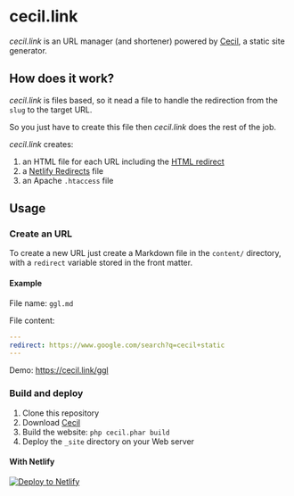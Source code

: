 # cecil.link

_cecil.link_ is an URL manager (and shortener) powered by [Cecil](https://cecil.app), a static site generator.

## How does it work?

_cecil.link_ is files based, so it nead a file to handle the redirection from the `slug` to the target URL.

So you just have to create this file then _cecil.link_ does the rest of the job.

_cecil.link_ creates:
1. an HTML file for each URL including the [HTML redirect](https://developer.mozilla.org/docs/Web/HTTP/Redirections)
2. a [Netlify Redirects](https://docs.netlify.com/routing/redirects/#syntax-for-the-redirects-file) file
3. an Apache `.htaccess` file

## Usage

### Create an URL

To create a new URL just create a Markdown file in the `content/` directory, with a `redirect` variable stored in the front matter.

#### Example

File name: `ggl.md`

File content:
```yaml
---
redirect: https://www.google.com/search?q=cecil+static
---
```

Demo: https://cecil.link/ggl

### Build and deploy

1. Clone this repository
2. Download [Cecil](https://cecil.app/download/)
4. Build the website: `php cecil.phar build`
5. Deploy the `_site` directory on your Web server

#### With Netlify

[![Deploy to Netlify](https://www.netlify.com/img/deploy/button.svg)](https://app.netlify.com/start/deploy?repository=https://github.com/Cecilapp/cecil.link&stack=cms)
